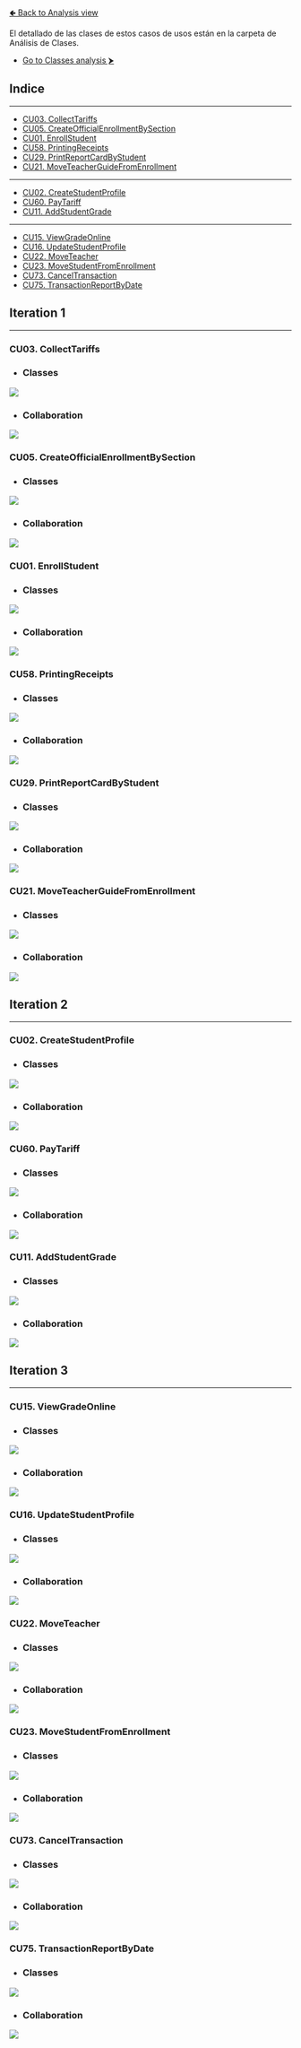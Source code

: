 [🢀 Back to Analysis view](./analysis-view.md)

El detallado de las clases de estos casos de usos están en la carpeta de Análisis de Clases.
* [Go to Classes analysis ⮞](./analysis-view.class.md)

## Indice

---
- [CU03. CollectTariffs](#cu03)
- [CU05. CreateOfficialEnrollmentBySection](#cu05)
- [CU01. EnrollStudent](#cu01)
- [CU58. PrintingReceipts](#cu58)
- [CU29. PrintReportCardByStudent](#cu29)
- [CU21. MoveTeacherGuideFromEnrollment](#cu21)
---
- [CU02. CreateStudentProfile](#cu02)
- [CU60. PayTariff](#cu60)
- [CU11. AddStudentGrade](#cu11)
---
- [CU15. ViewGradeOnline](#cu15)
- [CU16. UpdateStudentProfile](#cu16)
- [CU22. MoveTeacher](#cu22)
- [CU23. MoveStudentFromEnrollment](#cu23)
- [CU73. CancelTransaction](#cu73)
- [CU75. TransactionReportByDate](#cu75)



## Iteration 1

---

### CU03. CollectTariffs <a id="cu03"></a>
* ### Classes
![](../out/DesignView/AnalysisView/UseCaseAnalysis/CU03.CollectTariffs/Classes.CU03.Analysis.png)

* ### Collaboration
![](../out/DesignView/AnalysisView/UseCaseAnalysis/CU03.CollectTariffs/Collaboration.CU03.Analysis.png)



### CU05. CreateOfficialEnrollmentBySection <a id="cu05"></a>
* ### Classes
![](../out/DesignView/AnalysisView/UseCaseAnalysis/CU05.CreateOfficialEnrollmentBySection/Classes.CU05.Analysis.png)

* ### Collaboration
![](../out/DesignView/AnalysisView/UseCaseAnalysis/CU05.CreateOfficialEnrollmentBySection/Collaboration.CU05.Analysis.png)



### CU01. EnrollStudent <a id="cu01"></a>
* ### Classes
![](../out/DesignView/AnalysisView/UseCaseAnalysis/CU01.EnrollStudent/Classes.CU01.Analysis.png)

* ### Collaboration
![](../out/DesignView/AnalysisView/UseCaseAnalysis/CU01.EnrollStudent/Collaboration.CU01.Analysis.png)



### CU58. PrintingReceipts <a id="cu58"></a>
* ### Classes
![](../out/DesignView/AnalysisView/UseCaseAnalysis/CU58.PrintingReceipts/Classes.CU58.Analysis.png)

* ### Collaboration
![](../out/DesignView/AnalysisView/UseCaseAnalysis/CU58.PrintingReceipts/Collaboration.CU58.Analysis.png)



### CU29. PrintReportCardByStudent <a id="cu29"></a>
* ### Classes
![](../out/DesignView/AnalysisView/UseCaseAnalysis/CU29.PrintReportCardByStudent/Classes.CU29.Analysis.png)

* ### Collaboration
![](../out/DesignView/AnalysisView/UseCaseAnalysis/CU29.PrintReportCardByStudent/Collaboration.CU29.Analysis.png)



### CU21. MoveTeacherGuideFromEnrollment <a id="cu21"></a>
* ### Classes
![](../out/DesignView/AnalysisView/UseCaseAnalysis/CU21.MoveTeacherGuideFromEnrollment/Classes.CU21.Analysis.png)

* ### Collaboration
![](../out/DesignView/AnalysisView/UseCaseAnalysis/CU21.MoveTeacherGuideFromEnrollment/Collaboration.CU21.Analysis.png)




## Iteration 2

---

### CU02. CreateStudentProfile <a id="cu02"></a>
* ### Classes
![](../out/DesignView/AnalysisView/UseCaseAnalysis/CU02.CreateStudentProfile/Classes.CU02.Analysis.png)

* ### Collaboration
![](../out/DesignView/AnalysisView/UseCaseAnalysis/CU02.CreateStudentProfile/Collaboration.CU02.Analysis.png)


### CU60. PayTariff <a id="cu60"></a>
* ### Classes
![](../out/DesignView/AnalysisView/UseCaseAnalysis/CU60.PayTariff/Classes.CU60.Analysis.png)

* ### Collaboration
![](../out/DesignView/AnalysisView/UseCaseAnalysis/CU60.PayTariff/Collaboration.CU60.Analysis.png)


### CU11. AddStudentGrade <a id="cu11"></a>
* ### Classes
![](../out/DesignView/AnalysisView/UseCaseAnalysis/CU11.AddStudentGrade/Classes.CU11.Analysis.png)

* ### Collaboration
![](../out/DesignView/AnalysisView/UseCaseAnalysis/CU11.AddStudentGrade/Collaboration.CU11.Analysis.png)




## Iteration 3

---

### CU15. ViewGradeOnline <a id="cu15"></a>
* ### Classes
![](../out/DesignView/AnalysisView/UseCaseAnalysis/CU15.ViewGradeOnline/Classes.CU15.Analysis.png)

* ### Collaboration
![](../out/DesignView/AnalysisView/UseCaseAnalysis/CU15.ViewGradeOnline/Collaboration.CU15.Analysis.png)


### CU16. UpdateStudentProfile <a id="cu16"></a>
* ### Classes
![](../out/DesignView/AnalysisView/UseCaseAnalysis/CU16.UpdateStudentProfile/Classes.CU16.Analysis.png)

* ### Collaboration
![](../out/DesignView/AnalysisView/UseCaseAnalysis/CU16.UpdateStudentProfile/Collaboration.CU16.Analysis.png)


### CU22. MoveTeacher <a id="cu22"></a>
* ### Classes
![](../out/DesignView/AnalysisView/UseCaseAnalysis/CU22.MoveTeacher/Classes.CU22.Analysis.png)

* ### Collaboration
![](../out/DesignView/AnalysisView/UseCaseAnalysis/CU22.MoveTeacher/Collaboration.CU22.Analysis.png)


### CU23. MoveStudentFromEnrollment <a id="cu23"></a>
* ### Classes
![](../out/DesignView/AnalysisView/UseCaseAnalysis/CU23.MoveStudentFromEnrollment/Classes.CU23.Analysis.png)

* ### Collaboration
![](../out/DesignView/AnalysisView/UseCaseAnalysis/CU23.MoveStudentFromEnrollment/Collaboration.CU23.Analysis.png)


### CU73. CancelTransaction <a id="cu73"></a>
* ### Classes
![](../out/DesignView/AnalysisView/UseCaseAnalysis/CU73.CancelTransaction/Classes.CU73.Analysis.png)

* ### Collaboration
![](../out/DesignView/AnalysisView/UseCaseAnalysis/CU73.CancelTransaction/Collaboration.CU73.Analysis.png)


### CU75. TransactionReportByDate <a id="cu75"></a>
* ### Classes
![](../out/DesignView/AnalysisView/UseCaseAnalysis/CU75.TransactionReportByDate/Classes.CU75.Analysis.png)

* ### Collaboration
![](../out/DesignView/AnalysisView/UseCaseAnalysis/CU75.TransactionReportByDate/Collaboration.CU75.Analysis.png)